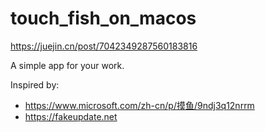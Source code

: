 # touch_fish_on_macos

https://juejin.cn/post/7042349287560183816

A simple app for your work.

Inspired by:
- https://www.microsoft.com/zh-cn/p/摸鱼/9ndj3q12nrrm
- https://fakeupdate.net
